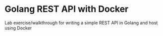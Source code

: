 # Golang REST API with Docker
Lab exercise/walkthrough for writing a simple REST API in Golang and host using Docker
